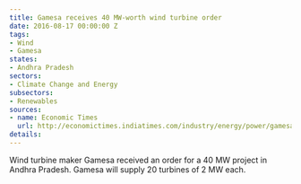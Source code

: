 ```yaml
---
title: Gamesa receives 40 MW-worth wind turbine order
date: 2016-08-17 00:00:00 Z
tags:
- Wind
- Gamesa
states:
- Andhra Pradesh
sectors:
- Climate Change and Energy
subsectors:
- Renewables
sources:
- name: Economic Times
  url: http://economictimes.indiatimes.com/industry/energy/power/gamesa-bags-40-mw-order-for-andhra-pradesh-wind-farm/articleshow/53655248.cms
details: 
---
```


Wind turbine maker Gamesa received an order for a 40 MW project in Andhra Pradesh. Gamesa will supply 20 turbines of 2 MW each.
